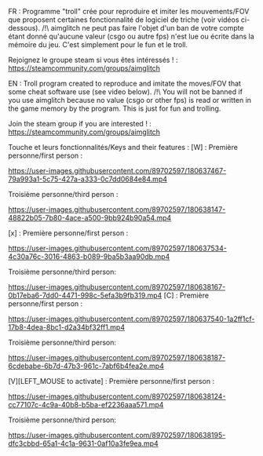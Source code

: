 FR : Programme "troll" crée pour reproduire et imiter les mouvements/FOV que proposent certaines fonctionnalité de logiciel de triche (voir vidéos ci-dessous). 
/!\ aimglitch ne peut pas faire l'objet d'un ban de votre compte étant donné qu'aucune valeur (csgo ou autre fps) n'est lue ou écrite dans la mémoire du jeu. C'est simplement pour le fun et le troll. 

Rejoignez le groupe steam si vous êtes intéressés ! : https://steamcommunity.com/groups/aimglitch





EN : Troll program created to reproduce and imitate the moves/FOV that some cheat software use (see video below). 
/!\ You will not be banned if you use aimglitch because no value (csgo or other fps) is read or written in the game memory by the program. This is just for fun and trolling. 

Join the steam group if you are interested ! : https://steamcommunity.com/groups/aimglitch

Touche et leurs fonctionnalités/Keys and their features : 
[W] : 
Première personne/first person : 


https://user-images.githubusercontent.com/89702597/180637467-79a993a1-5c75-427a-a333-0c7dd0684e84.mp4


Troisième personne/third person : 



https://user-images.githubusercontent.com/89702597/180638147-48822b05-7b80-4ace-a500-9bb924b90a54.mp4



[x] : 
Première personne/first person : 


https://user-images.githubusercontent.com/89702597/180637534-4c30a76c-3016-4863-b089-9ba5b3aa90db.mp4


Troisième personne/third person: 


https://user-images.githubusercontent.com/89702597/180638167-0b17eba6-7dd0-4471-998c-5efa3b9fb319.mp4
[C] : 
Première personne/first person : 


https://user-images.githubusercontent.com/89702597/180637540-1a2ff1cf-17b8-4dea-8bc1-d2a34bf32ff1.mp4


Troisième personne/third person: 


https://user-images.githubusercontent.com/89702597/180638187-6cdebabe-6b7d-47b3-961c-7abf6b4fea2e.mp4




[V][LEFT_MOUSE to activate] : 
Première personne/first person : 


https://user-images.githubusercontent.com/89702597/180638124-cc77107c-4c9a-40b8-b5ba-ef2236aaa571.mp4


Troisième personne/third person: 


https://user-images.githubusercontent.com/89702597/180638195-dfc3cbbd-65a1-4c1a-9631-0af10a3fe9ea.mp4

